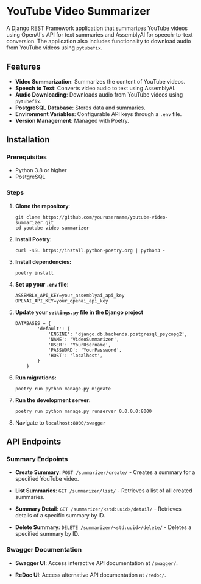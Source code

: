 # YouTube Video Summarizer

A Django REST Framework application that summarizes YouTube videos using OpenAI's API for text summaries and AssemblyAI for speech-to-text conversion. The application also includes functionality to download audio from YouTube videos using `pytubefix`.

## Features

- **Video Summarization**: Summarizes the content of YouTube videos.
- **Speech to Text**: Converts video audio to text using AssemblyAI.
- **Audio Downloading**: Downloads audio from YouTube videos using `pytubefix`.
- **PostgreSQL Database**: Stores data and summaries.
- **Environment Variables**: Configurable API keys through a `.env` file.
- **Version Management**: Managed with Poetry.

## Installation

### Prerequisites

- Python 3.8 or higher
- PostgreSQL

### Steps

1. **Clone the repository**:

   ```
   git clone https://github.com/yourusername/youtube-video-summarizer.git
   cd youtube-video-summarizer
   ```

2. **Install Poetry**:
    ```
    curl -sSL https://install.python-poetry.org | python3 - 
    ```

3. **Install dependencies:**
    ```
    poetry install
    ```

4. **Set up your `.env` file**:
    ```
    ASSEMBLY_API_KEY=your_assemblyai_api_key
    OPENAI_API_KEY=your_openai_api_key
    ```

5. **Update your `settings.py` file in the Django project**
    ```
    DATABASES = {
            'default': {
                'ENGINE': 'django.db.backends.postgresql_psycopg2',
                'NAME': 'VideoSummarizer',
                'USER': 'YourUsername',
                'PASSWORD': 'YourPassword',
                'HOST': 'localhost',
            }
        }
    ```

6. **Run migrations:**
    ```
    poetry run python manage.py migrate
    ```

7. **Run the development server:**
    ```
    poetry run python manage.py runserver 0.0.0.0:8000
    ```

8. Navigate to `localhost:8000/swagger`

## API Endpoints

### Summary Endpoints

- **Create Summary**: `POST /summarizer/create/` - Creates a summary for a specified YouTube video.
  
- **List Summaries**: `GET /summarizer/list/` - Retrieves a list of all created summaries.

- **Summary Detail**: `GET /summarizer/<std:uuid>/detail/` - Retrieves details of a specific summary by ID.

- **Delete Summary**: `DELETE /summarizer/<std:uuid>/delete/` - Deletes a specified summary by ID.

### Swagger Documentation

- **Swagger UI**: Access interactive API documentation at `/swagger/`.

- **ReDoc UI**: Access alternative API documentation at `/redoc/`.
